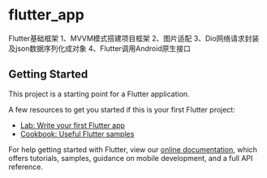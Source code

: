 # flutter_app

Flutter基础框架
1、MVVM模式搭建项目框架
2、图片适配
3、Dio网络请求封装及json数据序列化成对象
4、Flutter调用Android原生接口

## Getting Started

This project is a starting point for a Flutter application.

A few resources to get you started if this is your first Flutter project:

- [Lab: Write your first Flutter app](https://flutter.dev/docs/get-started/codelab)
- [Cookbook: Useful Flutter samples](https://flutter.dev/docs/cookbook)

For help getting started with Flutter, view our
[online documentation](https://flutter.dev/docs), which offers tutorials,
samples, guidance on mobile development, and a full API reference.

